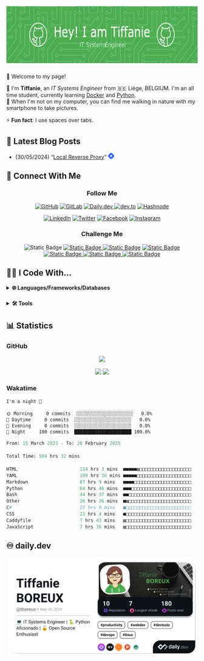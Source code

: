 <div align="center">
  <img height="150" src="assets/github-header-image.png"  />
</div>

###

👋 Welcome to my page!

💬 I'm **Tiffanie**, an *IT Systems Engineer* from 🇧🇪 Liège, BELGIUM. I'm an all time student, currently learning [Docker](https://docker.com) and [Python](https://python.org).  
🌱 When I'm not on my computer, you can find me walking in nature with my smartphone to take pictures.

⚡ **Fun fact**: I use spaces over tabs.

## 📕 Latest Blog Posts

<!-- BLOG-POST-LIST:START -->
 - (30/05/2024) “[Local Reverse Proxy](https://tboreux.hashnode.dev/local-reverse-proxy)” ![Hashnode Logo](assets/hashnode-logo.png)<!-- BLOG-POST-LIST:END -->

## 🔗 Connect With Me

<div align="center">

<h3>Follow Me</h3>

[![GitHub](https://img.shields.io/badge/GitHub-171718?style=flat-square&logo=github&logoColor=white)](https://github.com/tboreux/) [![GitLab](https://img.shields.io/badge/GitLab-FC6D26?style=flat-square&logo=gitlab&logoColor=white)](https://gitlab.com/tboreux) [![Daily.dev](https://img.shields.io/badge/Daily.dev-CE3DF3?style=flat-square&logo=dailydotdev&logoColor=white)
](https://app.daily.dev/tboreux) [![dev.to](https://img.shields.io/badge/dev.to-0A0A0A?style=flat-square&logo=devdotto&logoColor=white)](https://dev.to/tboreux) [![Hashnode](https://img.shields.io/badge/Hashnode-2962FF?style=flat-square&logo=hashnode&logoColor=white)
](https://hashnode.com/@tboreux)

[![LinkedIn](https://img.shields.io/badge/LinkedIn-0A66C2?style=flat-square&logo=linkedin)](https://linkedin.com/in/tiffanie-boreux/) [![Twitter](https://img.shields.io/badge/Twitter-000000?style=flat-square&logo=x)](https://twitter.com/tiffanie_boreux/) [![Facebook](https://img.shields.io/badge/Facebook-0866FF?style=flat-square&logo=facebook)](https://facebook.com/tiffanie.boreux/) [![Instagram](https://img.shields.io/badge/Instagram-E4405F?style=flat-square&logo=instagram&logoColor=white)](https://instagram.com/tboreux.photos/) 

</div>

<div align="center">

<h3>Challenge Me</h3>

![Static Badge](https://img.shields.io/badge/CheckiO-008DB6?style=flat-square&logo=checkio&logoColor=white) [![Static Badge](https://img.shields.io/badge/Codewars-B1361E?style=flat-square&logo=codewars&logoColor=white)
](https://www.codewars.com/users/tt-bb) [![Static Badge](https://img.shields.io/badge/CodinGame-F2BB13?style=flat-square&logo=codingame&logoColor=black)](https://www.codingame.com/profile/fabff2b8890174d9c67a682aec60d98d9366345) [![Static Badge](https://img.shields.io/badge/Exercism-009CAB?style=flat-square&logo=exercism&logoColor=white)
](https://exercism.org/profiles/ttbb) [![Static Badge](https://img.shields.io/badge/freeCodeCamp-0A0A23?style=flat-square&logo=freecodecamp&logoColor=white)
](https://www.freecodecamp.org/ttbb) [![Static Badge](https://img.shields.io/badge/HackerRank-00EA64?style=flat-square&logo=hackerrank&logoColor=white)
](https://www.hackerrank.com/profile/tboreux) [![Static Badge](https://img.shields.io/badge/LeetCode-FFA116?style=flat-square&logo=leetcode&logoColor=white)
](https://leetcode.com/u/tboreux/)

</div>

## 👩‍💻 I Code With...

<details>
<summary><b>🌐 Languages/Frameworks/Databases</b></summary>
<br/>

<div align="center">

![CSS3](https://img.shields.io/badge/CSS3-757575?style=flat-square&logo=css3&logoColor=white) ![Docker](https://img.shields.io/badge/Docker-757575?style=flat-square&logo=docker&logoColor=white) ![Flask](https://img.shields.io/badge/Flask-757575?style=flat-square&logo=flask&logoColor=white) ![Bash](https://img.shields.io/badge/Bash-757575?style=flat-square&logo=gnubash&logoColor=white) ![Gunicorn](https://img.shields.io/badge/Gunicorn-757575?style=flat-square&logo=gunicorn&logoColor=white) ![HTML5](https://img.shields.io/badge/HTML5-757575?style=flat-square&logo=html5&logoColor=white) ![Javascript](https://img.shields.io/badge/Javascript-757575?style=flat-square&logo=javascript&logoColor=white) ![Jinja](https://img.shields.io/badge/Jinja-757575?style=flat-square&logo=jinja&logoColor=white) ![MariaDB](https://img.shields.io/badge/MariaDB-757575?style=flat-square&logo=mariadb&logoColor=white) ![Pelican](https://img.shields.io/badge/Pelican-757575?style=flat-square&logo=pelican&logoColor=white) ![PostgreSQL](https://img.shields.io/badge/PostgreSQL-757575?style=flat-square&logo=postgresql&logoColor=white) ![Python](https://img.shields.io/badge/Python-757575?style=flat-square&logo=python&logoColor=white) ![SQLite](https://img.shields.io/badge/SQLite-757575?style=flat-square&logo=sqlite&logoColor=white)

</div>
</details>

###

<details>
<summary><b>🛠️ Tools</b></summary>
<br/>

<div align="center">

![Ansible](https://img.shields.io/badge/Ansible-757575?style=flat-square&logo=ansible&logoColor=white) ![MacOS](https://img.shields.io/badge/MacOS-757575?style=flat-square&logo=apple&logoColor=white) ![Bookstack](https://img.shields.io/badge/Bookstack-757575?style=flat-square&logo=bookstack&logoColor=white) ![Canva](https://img.shields.io/badge/Canva-757575?style=flat-square&logo=canva&logoColor=white) ![Cloudflare](https://img.shields.io/badge/Cloudflare-757575?style=flat-square&logo=cloudflare&logoColor=white) ![DBeaver](https://img.shields.io/badge/DBeaver-757575?style=flat-square&logo=dbeaver&logoColor=white) ![diagrams.net](https://img.shields.io/badge/diagrams.net-757575?style=flat-square&logo=diagramsdotnet&logoColor=white) ![Firefox](https://img.shields.io/badge/Firefox-757575?style=flat-square&logo=firefoxbrowser&logoColor=white) ![Tabby](https://img.shields.io/badge/Tabby-757575?style=flat-square&logo=educative&logoColor=white) ![Let's Encrypt](https://img.shields.io/badge/Let's_Encrypt-757575?style=flat-square&logo=letsencrypt&logoColor=white)
![Linux](https://img.shields.io/badge/Linux-757575?style=flat-square&logo=linux&logoColor=white) ![Netlify](https://img.shields.io/badge/Netlify-757575?style=flat-square&logo=netlify&logoColor=white) ![NGINX](https://img.shields.io/badge/NGINX-757575?style=flat-square&logo=nginx&logoColor=white) ![Nutanix](https://img.shields.io/badge/Nutanix-757575?style=flat-square&logo=nutanix&logoColor=white) ![OVH](https://img.shields.io/badge/OVH-757575?style=flat-square&logo=ovh&logoColor=white) ![Raspberry Pi](https://img.shields.io/badge/Raspberry_Pi-757575?style=flat-square&logo=raspberrypi&logoColor=white) ![Trello](https://img.shields.io/badge/Trello-757575?style=flat-square&logo=trello&logoColor=white) ![Visual Studio Code](https://img.shields.io/badge/Visual_Studio_Code-757575?style=flat-square&logo=visualstudiocode&logoColor=white) ![ZSH](https://img.shields.io/badge/ZSH-757575?style=flat-square&logo=zsh&logoColor=white)

</div>

</details>

## 📊 Statistics

### GitHub

<div align="center">

<img src="https://github-profile-summary-cards.vercel.app/api/cards/profile-details?username=tboreux&theme=vue"> <br>

<img src="https://github-profile-summary-cards.vercel.app/api/cards/stats?username=tboreux&theme=vue"> <img src="https://github-profile-summary-cards.vercel.app/api/cards/productive-time?username=tboreux&theme=vue&utcOffset=2">

</div>

### Wakatime

<!--START_SECTION:productive-box-in-readme-->
```text
I'm a night 🦉

🌞 Morning     0 commits  ░░░░░░░░░░░░░░░░░░░░░   0.0%
🌆 Daytime     0 commits  ░░░░░░░░░░░░░░░░░░░░░   0.0%
🌃 Evening     0 commits  ░░░░░░░░░░░░░░░░░░░░░   0.0%
🌙 Night     100 commits  █████████████████████ 100.0%
```
<!--END_SECTION:productive-box-in-readme-->

<!--START_SECTION:waka-->

```python
From: 15 March 2023 - To: 20 February 2025

Total Time: 504 hrs 32 mins

HTML                       114 hrs 3 mins  ■■■■■▨□□□□□□□□□□□□□□□□□□□   21.47 %
YAML                       109 hrs 36 mins ■■■■■□□□□□□□□□□□□□□□□□□□□   20.64 %
Markdown                   87 hrs 9 mins   ■■■■□□□□□□□□□□□□□□□□□□□□□   16.41 %
Python                     64 hrs 46 mins  ■■■□□□□□□□□□□□□□□□□□□□□□□   12.20 %
Bash                       44 hrs 37 mins  ■■□□□□□□□□□□□□□□□□□□□□□□□   08.40 %
Other                      26 hrs 36 mins  ■▨□□□□□□□□□□□□□□□□□□□□□□□   05.01 %
C#                         23 hrs 9 mins   ■□□□□□□□□□□□□□□□□□□□□□□□□   04.36 %
CSS                        23 hrs 4 mins   ■□□□□□□□□□□□□□□□□□□□□□□□□   04.34 %
Caddyfile                  7 hrs 43 mins   ▨□□□□□□□□□□□□□□□□□□□□□□□□   01.46 %
JavaScript                 7 hrs 36 mins   ▨□□□□□□□□□□□□□□□□□□□□□□□□   01.43 %
```

<!--END_SECTION:waka-->

## ♾️ daily.dev

![DevCard](devcard.png)
